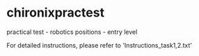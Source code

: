 # chironixpractest
practical test - robotics positions - entry level

For detailed instructions, please refer to 'Instructions_task1,2.txt'
